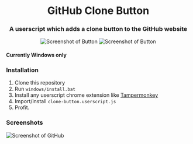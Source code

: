 
<div align="center">
  <h1>GitHub Clone Button</h1>
  <h3>A userscript which adds a clone button to the GitHub website</h3>

  ![Screenshot of Button](https://user-images.githubusercontent.com/110846042/189494295-b6d7c9d6-a518-4128-a0b2-7a14728cb5ac.png#gh-light-mode-only)
  ![Screenshot of Button](https://user-images.githubusercontent.com/110846042/189494299-572e352a-1ef4-429c-8541-18ff330ec2b3.png#gh-dark-mode-only)

</div>

#### Currently Windows only

### Installation
1. Clone this repository
2. Run ```windows/install.bat```
3. Install any userscript chrome extension like [Tampermonkey](https://chrome.google.com/webstore/detail/tampermonkey/dhdgffkkebhmkfjojejmpbldmpobfkfo)
4. Import/install ```clone-button.userscript.js```
5. Profit.

### Screenshots
<img src="https://user-images.githubusercontent.com/110846042/189494019-9bacc22a-eb3f-435f-9e84-f9b579ad4381.png" alt="Screenshot of GitHub">

